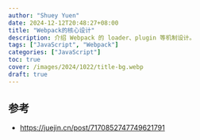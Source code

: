 ```yaml
---
author: "Shuey Yuen"
date: 2024-12-12T20:48:27+08:00
title: "Webpack的核心设计"
description: 介绍 Webpack 的 loader、plugin 等机制设计。
tags: ["JavaScript", "Webpack"]
categories: ["JavaScript"]
toc: true
cover: /images/2024/1022/title-bg.webp
draft: true
---
```


## 参考

- https://juejin.cn/post/7170852747749621791